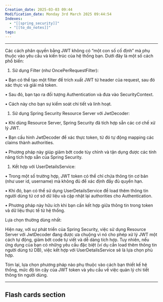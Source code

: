 ```yaml
---
Creation_date: 2025-03-03 09:44
Modification_date: Monday 3rd March 2025 09:44:54
Indexes:
  - "[[spring_security]]"
  - "[[to_do_notes]]"
tags:
---
```


----

Các cách phân quyền bằng JWT không có “một con số cố định” mà phụ thuộc vào yêu cầu và kiến trúc của hệ thống bạn. Dưới đây là một số cách phổ biến:

1. Sử dụng Filter (như OncePerRequestFilter):

• Bạn có thể tạo một filter để trích xuất JWT từ header của request, sau đó xác thực và giải mã token.

• Sau đó, bạn tạo ra đối tượng Authentication và đưa vào SecurityContext.

• Cách này cho bạn sự kiểm soát chi tiết và linh hoạt.

1. Sử dụng Spring Security Resource Server với JwtDecoder:

• Khi dùng Resource Server, Spring Security đã tích hợp sẵn các cơ chế xử lý JWT.

• Bạn cấu hình JwtDecoder để xác thực token, từ đó tự động mapping các claims thành authorities.

• Phương pháp này giúp giảm bớt code tùy chỉnh và tận dụng được các tính năng tích hợp sẵn của Spring Security.

1. Kết hợp với UserDetailsService:

• Trong một số trường hợp, JWT token có thể chỉ chứa thông tin cơ bản (như user id, username) mà không đủ để xác định đầy đủ quyền hạn.

• Khi đó, bạn có thể sử dụng UserDetailsService để load thêm thông tin người dùng từ cơ sở dữ liệu và cập nhật lại authorities cho Authentication.

• Phương pháp này hữu ích khi bạn cần kết hợp giữa thông tin trong token và dữ liệu thực tế từ hệ thống.

Lựa chọn thường dùng nhất:

Hiện nay, với sự phát triển của Spring Security, việc sử dụng Resource Server với JwtDecoder đang được ưa chuộng vì nó cho phép xử lý JWT một cách tự động, giảm bớt code tự viết và dễ dàng tích hợp. Tuy nhiên, nếu ứng dụng của bạn có những yêu cầu đặc biệt (ví dụ cần load thêm thông tin người dùng từ DB), việc kết hợp với UserDetailsService sẽ là lựa chọn phù hợp.

Tóm lại, lựa chọn phương pháp nào phụ thuộc vào cách bạn thiết kế hệ thống, mức độ tin cậy của JWT token và yêu cầu về việc quản lý chi tiết thông tin người dùng.



















---
## Flash cards section

